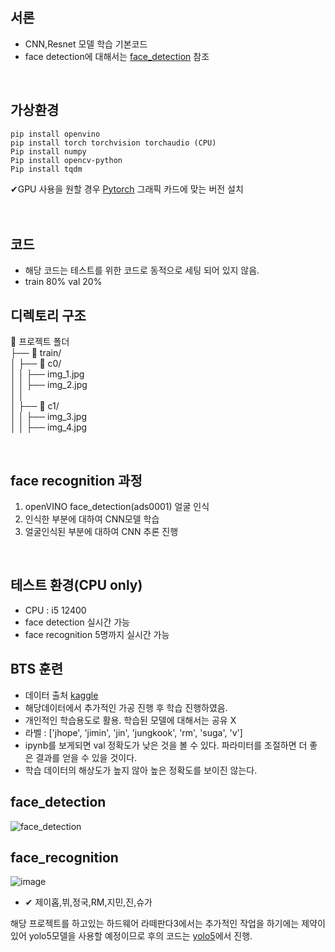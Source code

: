 ## 서론
* CNN,Resnet 모델 학습 기본코드
* face detection에 대해서는 [face_detection] 참조
<br>

## 가상환경
```bush
pip install openvino
pip install torch torchvision torchaudio (CPU)
Pip install numpy
Pip install opencv-python
Pip install tqdm
```
✔GPU 사용을 원할 경우 [Pytorch] 그래픽 카드에 맞는 버전 설치
<br>
<br>
<br>

## 코드
* 해당 코드는 테스트를 위한 코드로 동적으로 세팅 되어 있지 않음.
* train 80% val 20%



## 디렉토리 구조
📂 프로젝트 폴더<br>
 ├── 📂 train/   <br>
 │    ├── 📂 c0/<br>
 │    │    ├── img_1.jpg<br>
 │    │    ├── img_2.jpg<br>
 │    │<br>
 │    ├── 📂 c1/<br>
 │    │    ├── img_3.jpg<br>
 │    │    ├── img_4.jpg<br>

<br>

## face recognition 과정
1. openVINO face_detection(ads0001) 얼굴 인식
2. 인식한 부분에 대하여 CNN모델 학습
3. 얼굴인식된 부분에 대하여 CNN 추론 진행
<br>


## 테스트 환경(CPU only)
* CPU : i5 12400
* face detection 실시간 가능
* face recognition 5명까지 실시간 가능

## BTS 훈련
* 데이터 출처 [kaggle]
* 해당데이터에서 추가적인 가공 진행 후 학습 진행하였음.
* 개인적인 학습용도로 활용. 학습된 모델에 대해서는 공유 X
* 라벨 : ['jhope', 'jimin', 'jin', 'jungkook', 'rm', 'suga', 'v']
* ipynb를 보게되면 val 정확도가 낮은 것을 볼 수 있다. 파라미터를 조절하면 더 좋은 결과를 얻을 수 있을 것이다.
* 학습 데이터의 해상도가 높지 않아 높은 정확도를 보이진 않는다.


## face_detection
![face_detection](https://github.com/user-attachments/assets/d6c79df9-28c1-44d4-ae6a-b360f29238af)
<br>

## face_recognition
![image](https://github.com/user-attachments/assets/26f2947f-f0ce-43d4-8d9b-515276bf96f4)
* ✔ 제이홉,뷔,정국,RM,지민,진,슈가


해당 프로젝트를 하고있는 하드웨어 라떼판다3에서는 추가적인 작업을 하기에는 제약이 있어 yolo5모델을 사용할 예정이므로 후의 코드는 [yolo5]에서 진행.

[face_detection]: https://github.com/yangjoon03/openVINO
[Pytorch]: https://pytorch.kr/get-started/previous-versions/
[kaggle]: https://www.kaggle.com/datasets/sharad5/korean-band-bts-members-face-recognition
[yolo5]: https://github.com/yangjoon03/yolo5


